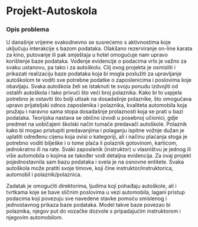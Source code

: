 # Projekt-Autoskola

### Opis problema
U današnje vrijeme svakodnevno se susrećemo s aktivnostima koje uključuju interakcije s bazom podataka. Olakšano rezerviranje on-line karata za kino, putovanje ili pak smještaja u hotel omogućuje nam upravo korištenje baze podataka. Vođenje evidencije o podacima vrlo je važno za svaku ustanovu, pa tako i za autoškolu. Cilj ovog projekta je osmisliti i prikazati realizaciju baze podataka koja bi mogla poslužiti za upravljanje autoškolom te voditi sve potrebne podatke o zaposlenicima i poslovima koje obavljaju. Svaka autoškola želi se istaknuti te svoju ponudu izdvojiti od ostalih autoškola i tako privući što veći broj polaznika. Kako bi to uspjela potrebno je ostaviti što bolji utisak na dosadašnje polaznike, što omogućava upravo prijateljski odnos zaposlenika i polaznika, kvaliteta automobila koja pružaju i naravno sama stopa dosadašnje prolaznosti koja se prati u bazi podataka. Teorijska nastava se obično izvodi u posebnoj učionici, gdje predmet na uobičajeni školski način tumače predavači autoškole. Polaznik kako bi mogao pristupiti predavanjima i polaganju ispitne vožnje dužan je uplatiti određenu cijenu koja ovisi o kategoriji, ali i načinu plaćanja stoga je potrebno voditi bilješke i o tome plaća li polaznik gotovinom, karticom, jednokratno ili na rate. Svaki zaposlenik (instruktor) u vlasništvu je jednog ili više automobila o kojima se također vodi detaljna evidencija. Za ovaj projekt pojednostavnila sam bazu podataka i svela je na osnovne entitete. Svaka autoškola može pratiti svoje timove, koji čine instruktor/instruktorica, automobil i polaznik/polaznica.

Zadatak je omogućiti direktorima, ljudima koji pohađaju autoškole, ali i tvrtkama koje se bave sličnim poslovima u vezi automobila, lagani pristup podacima koji povezuju sve navedene stavke pomoću smislenog i jednostavnog prikaza baze podataka. Model takve baze povezao bi polaznika, njegov put do vozačke dozvole s pripadajućim instruktorom i njegovim automobilom.
